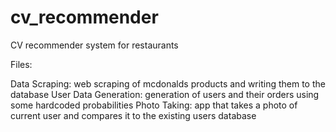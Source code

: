 # cv_recommender
CV recommender system for restaurants

Files:

Data Scraping: web scraping of mcdonalds products and writing them to the database
User Data Generation: generation of users and their orders using some hardcoded probabilities
Photo Taking: app that takes a photo of current user and compares it to the existing users database

